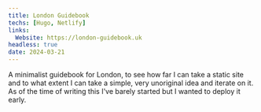 ```yaml
---
title: London Guidebook
techs: [Hugo, Netlify]
links: 
  Website: https://london-guidebook.uk
headless: true
date: 2024-03-21
---
```


A minimalist guidebook for London, to see how far I can take a static site and 
to what extent I can take a simple, very unoriginal idea and iterate on it. As of the 
time of writing this I've barely started but I wanted to deploy it early.